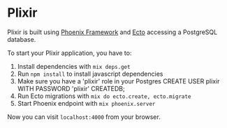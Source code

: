 # Plixir

Plixir is built using [Phoenix Framework](http://www.phoenixframework.org/) and [Ecto](https://github.com/elixir-lang/ecto) accessing a PostgreSQL database.

To start your Plixir application, you have to:

1. Install dependencies with `mix deps.get`
2. Run `npm install` to install javascript dependencies
3. Make sure you have a 'plixir' role in your Postgres
  CREATE USER plixir WITH PASSWORD 'plixir' CREATEDB;
4. Run Ecto migrations with `mix do ecto.create, ecto.migrate`
5. Start Phoenix endpoint with `mix phoenix.server`

Now you can visit `localhost:4000` from your browser.
